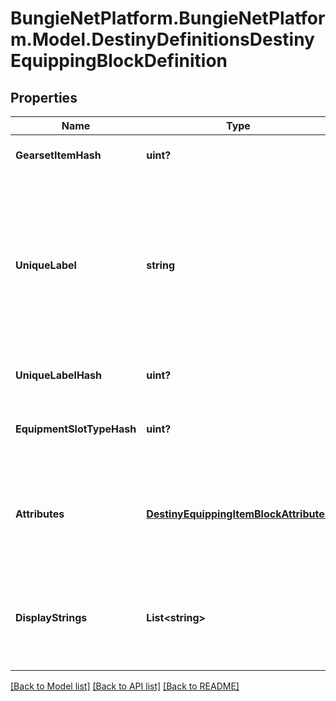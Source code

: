 # BungieNetPlatform.BungieNetPlatform.Model.DestinyDefinitionsDestinyEquippingBlockDefinition
## Properties

Name | Type | Description | Notes
------------ | ------------- | ------------- | -------------
**GearsetItemHash** | **uint?** | If the item is part of a gearset, this is a reference to that gearset item. | [optional] 
**UniqueLabel** | **string** | If defined, this is the label used to check if the item has other items of matching types already equipped.   For instance, when you aren&#39;t allowed to equip more than one Exotic Weapon, that&#39;s because all exotic weapons have identical uniqueLabels and the game checks the to-be-equipped item&#39;s uniqueLabel vs. all other already equipped items (other than the item in the slot that&#39;s about to be occupied). | [optional] 
**UniqueLabelHash** | **uint?** | The hash of that unique label. Does not point to a specific definition. | [optional] 
**EquipmentSlotTypeHash** | **uint?** | An equipped item *must* be equipped in an Equipment Slot. This is the hash identifier of the DestinyEquipmentSlotDefinition into which it must be equipped. | [optional] 
**Attributes** | [**DestinyEquippingItemBlockAttributes**](DestinyEquippingItemBlockAttributes.md) | These are custom attributes on the equippability of the item.  For now, this can only be \&quot;equip on acquire\&quot;, which would mean that the item will be automatically equipped as soon as you pick it up. | [optional] 
**DisplayStrings** | **List&lt;string&gt;** | These are strings that represent the possible Game/Account/Character state failure conditions that can occur when trying to equip the item. They match up one-to-one with requiredUnlockExpressions. | [optional] 

[[Back to Model list]](../README.md#documentation-for-models) [[Back to API list]](../README.md#documentation-for-api-endpoints) [[Back to README]](../README.md)

